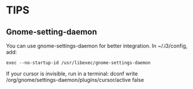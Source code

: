 TIPS
====

Gnome-setting-daemon
--------------------

You can use gnome-settings-daemon for better integration.
In ~/.i3/config, add:

    exec --no-startup-id /usr/libexec/gnome-settings-daemon

If your cursor is invisible, run in a terminal: 
    dconf write /org/gnome/settings-daemon/plugins/cursor/active false
